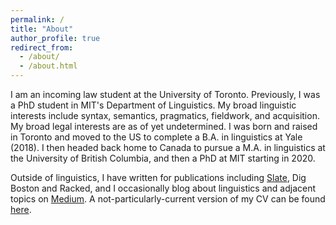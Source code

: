 ```yaml
---
permalink: /
title: "About"
author_profile: true
redirect_from: 
  - /about/
  - /about.html
---
```


I am an incoming law student at the University of Toronto. Previously, I was a PhD student in MIT's Department of Linguistics. My broad linguistic interests include syntax, semantics, pragmatics, fieldwork, and acquisition. My broad legal interests are as of yet undetermined. I was born and raised in Toronto and moved to the US to complete a B.A. in linguistics at Yale (2018). I then headed back home to Canada to pursue a M.A. in linguistics at the University of British Columbia, and then a PhD at MIT starting in 2020. 

Outside of linguistics, I have written for publications including [Slate](https://slate.com/human-interest/2018/07/linguistic-prejudice-in-sorry-to-bother-you-is-a-real-world-problem.html), Dig Boston and Racked, and I occasionally blog about linguistics and adjacent topics on [Medium](https://medium.com/@focusfronting). A not-particularly-current version of my CV can be found [here](files/CV-2.pdf). 
